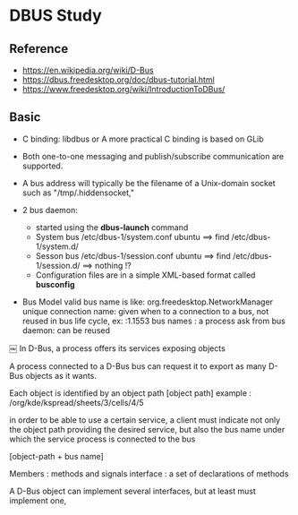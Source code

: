 
# DBUS Study

## Reference
- https://en.wikipedia.org/wiki/D-Bus
- https://dbus.freedesktop.org/doc/dbus-tutorial.html
- https://www.freedesktop.org/wiki/IntroductionToDBus/


## Basic

- C binding: libdbus or A more practical C binding is based on GLib

-  Both one-to-one messaging and publish/subscribe communication are supported.

- A bus address will typically be the filename of a Unix-domain socket such as "/tmp/.hiddensocket,"

- 2 bus daemon:
    - started using the **dbus-launch** command
    - System bus
        /etc/dbus-1/system.conf
        ubuntu ==> find  /etc/dbus-1/system.d/
    - Sesson bus
        /etc/dbus-1/session.conf
        ubuntu ==> find  /etc/dbus-1/session.d/  ==> nothing !?
    - Configuration files are in a simple XML-based format called **busconfig**

- Bus Model 
    valid bus name is like:  org.freedesktop.NetworkManager
    unique connection name: given when to a connection to a bus, not reused in bus life cycle, ex: :1.1553
    bus names : a process ask from bus daemon: can be reused


     
￼
In D-Bus, a process offers its services exposing objects


A process connected to a D-Bus bus can request it to export as many D-Bus objects as it wants.

Each object is identified by an object path
[object path] example : /org/kde/kspread/sheets/3/cells/4/5

 in order to be able to use a certain service, a client must indicate not only the object path providing the desired service, but also the bus name under which the service process is connected to the bus

 [object-path + bus name]

Members : methods and signals
interface : a set of declarations of methods

 A D-Bus object can implement several interfaces, but at least must implement one, 


